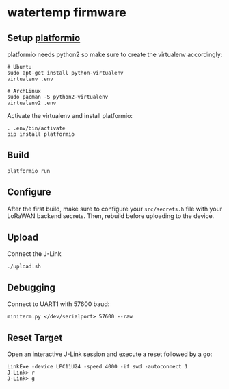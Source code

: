 # watertemp firmware

## Setup [platformio](http://platformio.org)

platformio needs python2 so make sure to create the virtualenv accordingly:
```
# Ubuntu
sudo apt-get install python-virtualenv
virtualenv .env

# ArchLinux
sudo pacman -S python2-virtualenv
virtualenv2 .env
```

Activate the virtualenv and install platformio:
```
. .env/bin/activate
pip install platformio
```

## Build

```
platformio run
```

## Configure

After the first build, make sure to configure your `src/secrets.h` file with
your LoRaWAN backend secrets. Then, rebuild before uploading to the device.

## Upload

Connect the J-Link

```
./upload.sh
```

## Debugging

Connect to UART1 with 57600 baud:

    miniterm.py </dev/serialport> 57600 --raw

## Reset Target

Open an interactive J-Link session and execute a reset followed by a go:
```
LinkExe -device LPC11U24 -speed 4000 -if swd -autoconnect 1
J-Link> r
J-Link> g
```
